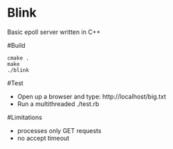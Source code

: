 Blink
=====

Basic epoll server written in C++

#Build
```
cmake .
make
./blink
```

#Test
* Open up a browser and type: http://localhost/big.txt
* Run a multithreaded ./test.rb

#Limitations
* processes only GET requests
* no accept timeout
